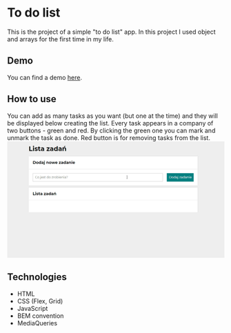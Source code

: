 # To do list
This is the project of a simple "to do list" app. In this project I used object and arrays for the first time in my life.
## Demo
You can find a demo [here](https://paulgrym.github.io/to_do_list/).

## How to use
You can add as many tasks as you want (but one at the time) and they will be displayed below creating the list. Every task appears in a company of two buttons - green and red. By clicking the green one you can mark and unmark the task as done. Red button is for removing tasks from the list.  
![How to use gif ](images/Animation.gif)
## Technologies
- HTML
- CSS (Flex, Grid)
- JavaScript
- BEM convention
- MediaQueries
